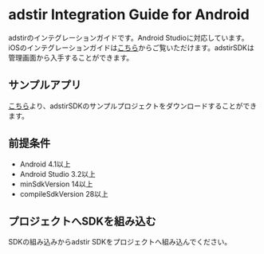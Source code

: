 # adstir Integration Guide for Android

adstirのインテグレーションガイドです。Android Studioに対応しています。iOSのインテグレーションガイドは[こちら](https://united-adstir.github.io/ios-sdk-docs/)からご覧いただけます。adstirSDKは管理画面から入手することができます。

## サンプルアプリ

[こちら]({{sample_url}})より、adstirSDKのサンプルプロジェクトをダウンロードすることができます。

## 前提条件

* Android 4.1以上
* Android Studio 3.2以上
* minSdkVersion 14以上
* compileSdkVersion 28以上

## プロジェクトへSDKを組み込む

SDKの組み込みからadstir SDKをプロジェクトへ組み込んでください。
